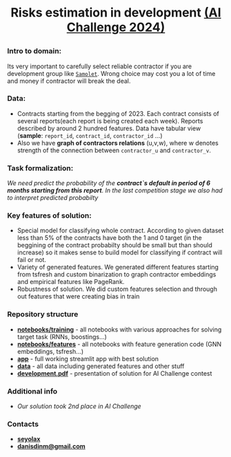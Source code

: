 # <p align='center'>Risks estimation in development [(AI Challenge 2024)](https://aiijc.com)</h1>

### Intro to domain: 
Its very important to carefully select reliable contractor if you are development group like [`Samolet`](https://samolet.ru/). Wrong choice may cost you a lot of time and money if contractor will break the deal. 

### Data:
- Contracts starting from the begging of 2023. Each contract consists of several reports(each report is being created each week). Reports described by around 2 hundred features. Data have tabular view (**sample**: `report_id`, `contract_id`, `contractor_id` ...)
- Also we have **graph of contractors relations** (u,v,w), where w denotes strength of the connection between `contractor_u` and `contractor_v`.

### Task formalization:
*We need predict the probability of the **contract`s default in period of 6 months starting from this report**. In the last competition stage we also had to interpret predicted probabilty*

### Key features of solution:
- Special model for classifying whole contract. According to given dataset less than 5% of the contracts have both the 1 and 0 target (in the beggining of the contract probabilty should be small but than should increase) so it makes sense to build model for classifying if contract will fail or not.
- Variety of generated features. We generated different features starting from tsfresh and custom binarization to graph contractor embeddings and empirical features like PageRank.
- Robustness of solution. We did custom features selection and through out features that were creating bias in train 
  
### Repository structure
- <ins>**notebooks/training**</ins> - all notebooks with various approaches for solving target task (RNNs, boostings...)
- <ins>**notebooks/features**</ins> - all notebooks with feature generation code (GNN embeddings, tsfresh...)
- <ins>**app**</ins> - full working streamlit app with best solution
- <ins>**data**</ins> - all data including generated features and other stuff  
- <ins>**development.pdf**</ins> - presentation of solution for AI Challenge contest

### Additional info
- *Our solution took 2nd place in AI Challenge*

### Contacts
- **[seyolax](https://t.me/seyolax)**
- **[danisdinm@gmail.com](mailto:danisdinm@gmail.com)**
